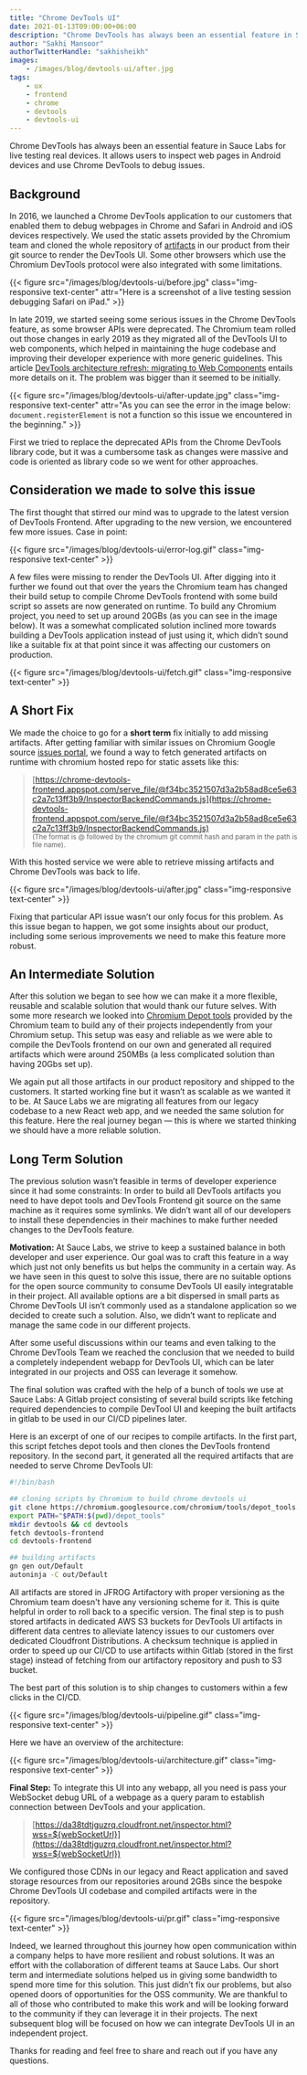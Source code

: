```yaml
---
title: "Chrome DevTools UI"
date: 2021-01-13T09:00:00+06:00
description: "Chrome DevTools has always been an essential feature in Sauce Labs for live testing real devices. This blog post reports about our recent revamp of the UI code."
author: "Sakhi Mansoor"
authorTwitterHandle: "sakhisheikh"
images:
    - /images/blog/devtools-ui/after.jpg
tags:
    - ux
    - frontend
    - chrome
    - devtools
    - devtools-ui
---
```


Chrome DevTools has always been an essential feature in Sauce Labs for live testing real devices. It allows users to inspect web pages in Android devices and use Chrome DevTools to debug issues.

## Background

In 2016, we launched a Chrome DevTools application to our customers that enabled them to debug webpages in Chrome and Safari in Android and iOS devices respectively. We used the static assets provided by the Chromium team and cloned the whole repository of [artifacts](https://github.com/ChromeDevTools/devtools-frontend/tree/master/front_end) in our product from their git source to render the DevTools UI. Some other browsers which use the Chromium DevTools protocol were also integrated with some limitations.

{{< figure src="/images/blog/devtools-ui/before.jpg" class="img-responsive text-center" attr="Here is a screenshot of a live testing session debugging Safari on iPad." >}}

In late 2019, we started seeing some serious issues in the Chrome DevTools feature, as some browser APIs were deprecated. The Chromium team rolled out those changes in early 2019 as they migrated all of the DevTools UI to web components, which helped in maintaining the huge codebase and improving their developer experience with more generic guidelines. This article [DevTools architecture refresh: migrating to Web Components](https://developers.google.com/web/updates/2020/12/migrating-to-web-components?hl=en) entails more details on it. The problem was bigger than it seemed to be initially.

{{< figure src="/images/blog/devtools-ui/after-update.jpg" class="img-responsive text-center" attr="As you can see the error in the image below: `document.registerElement` is not a function so this issue we encountered in the beginning." >}}

First we tried to replace the deprecated APIs from the Chrome DevTools library code, but it was a cumbersome task as changes were massive and code is oriented as library code so we went for other approaches.

## Consideration we made to solve this issue

The first thought that stirred our mind was to upgrade to the latest version of DevTools Frontend. After upgrading to the new version, we encountered few more issues. Case in point:

{{< figure src="/images/blog/devtools-ui/error-log.gif" class="img-responsive text-center" >}}

A few files were missing to render the DevTools UI. After digging into it further we found out that over the years the Chromium team has changed their build setup to compile Chrome DevTools frontend with some build script so assets are now generated on runtime. To build any Chromium project, you need to set up around 20GBs (as you can see in the image below). It was a somewhat complicated solution inclined more towards building a DevTools application instead of just using it, which didn’t sound like a suitable fix at that point since it was affecting our customers on production.

{{< figure src="/images/blog/devtools-ui/fetch.gif" class="img-responsive text-center" >}}

## A Short Fix

We made the choice to go for a __short term__ fix initially to add missing artifacts. After getting familiar with similar issues on Chromium Google source [issues portal](https://www.google.com/url?q=https://groups.google.com/g/google-chrome-developer-tools/c/RUYXxgATbeo/m/6wfd-mvmAgAJ&sa=D&ust=1610370981661000&usg=AOvVaw2798SP0pdDK4qSspF3NVBW), we found a way to fetch generated artifacts on runtime with chromium hosted repo for static assets like this:

> [https://chrome-devtools-frontend.appspot.com/serve_file/@f34bc3521507d3a2b58ad8ce5e63c2a7c13ff3b9/InspectorBackendCommands.js](https://chrome-devtools-frontend.appspot.com/serve_file/@f34bc3521507d3a2b58ad8ce5e63c2a7c13ff3b9/InspectorBackendCommands.js)
    <br /><sub>(The format is @ followed by the chromium git commit hash and param in the path is file name).</sub>

With this hosted service we were able to retrieve missing artifacts and Chrome DevTools was back to life.

{{< figure src="/images/blog/devtools-ui/after.jpg" class="img-responsive text-center" >}}

Fixing that particular API issue wasn’t our only focus for this problem. As this issue began to happen, we got some insights about our product, including some serious improvements we need to make this feature more robust.

## An Intermediate Solution

After this solution we began to see how we can make it a more flexible, reusable and scalable solution that would thank our future selves. With some more research we looked into [Chromium Depot tools](https://www.google.com/url?q=https://chromium.googlesource.com/chromium/tools/depot_tools.git&sa=D&ust=1610370981662000&usg=AOvVaw2rR2OiUg_osv7zKvixfvBa) provided by the Chromium team to build any of their projects independently from your Chromium setup. This setup was easy and reliable as we were able to compile the DevTools frontend on our own and generated all required artifacts which were around 250MBs (a less complicated solution than having 20Gbs set up).

We again put all those artifacts in our product repository and shipped to the customers. It started working fine but it wasn’t as scalable as we wanted it to be. At Sauce Labs we are migrating all features from our legacy codebase to a new React web app, and we needed the same solution for this feature. Here the real journey began — this is where we started thinking we should have a more reliable solution.

## Long Term Solution

The previous solution wasn’t feasible in terms of developer experience since it had some constraints:
In order to build all DevTools artifacts you need to have depot tools and DevTools Frontend git source on the same machine as it requires some symlinks. We didn’t want all of our developers to install these dependencies in their machines to make further needed changes to the DevTools feature.

__Motivation:__ At Sauce Labs, we strive to keep a sustained balance in both developer and user experience. Our goal was to craft this feature in a way which just not only benefits us but helps the community in a certain way. As we have seen in this quest to solve this issue, there are no suitable options for the open source community to consume DevTools UI easily integratable in their project. All available options are a bit dispersed in small parts as Chrome DevTools UI isn’t commonly used as a standalone application so we decided to create such a solution. Also, we didn’t want to replicate and manage the same code in our different projects.

After some useful discussions within our teams and even talking to the Chrome DevTools Team we reached the conclusion that we needed to build a completely independent webapp for DevTools UI, which can be later integrated in our projects and OSS can leverage it somehow.

The final solution was crafted with the help of a bunch of tools we use at Sauce Labs:
A Gitlab project consisting of several build scripts like fetching required dependencies to compile DevTool UI and keeping the built artifacts in gitlab to be used in our CI/CD pipelines later.

Here is an excerpt of one of our recipes to compile artifacts. In the first part, this script fetches depot tools and then clones the DevTools frontend repository. In the second part, it generated all the required artifacts that are needed to serve Chrome DevTools UI:

```bash
#!/bin/bash

## cloning scripts by Chromium to build chrome devtools ui
git clone https://chromium.googlesource.com/chromium/tools/depot_tools.git
export PATH="$PATH:$(pwd)/depot_tools"
mkdir devtools && cd devtools
fetch devtools-frontend
cd devtools-frontend

## building artifacts
gn gen out/Default
autoninja -C out/Default
```

All artifacts are stored in JFROG Artifactory with proper versioning as the Chromium team doesn't have any versioning scheme for it. This is quite helpful in order to roll back to a specific version. The final step is to push stored artifacts in dedicated AWS S3 buckets for DevTools UI artifacts in different data centres to alleviate latency issues to our customers over dedicated Cloudfront Distributions. A checksum technique is applied in order to speed up our CI/CD to use artifacts within Gitlab (stored in the first stage) instead of fetching from our artifactory repository and push to S3 bucket.

The best part of this solution is to ship changes to customers within a few clicks in the CI/CD.

{{< figure src="/images/blog/devtools-ui/pipeline.gif" class="img-responsive text-center" >}}

Here we have an overview of the architecture:

{{< figure src="/images/blog/devtools-ui/architecture.gif" class="img-responsive text-center" >}}

__Final Step:__ To integrate this UI into any webapp, all  you need is pass your WebSocket debug URL of a webpage as a query param to establish connection between DevTools and your application.

> [https://da38tdtjguzrq.cloudfront.net/inspector.html?wss=${webSocketUrl}](https://da38tdtjguzrq.cloudfront.net/inspector.html?wss=${webSocketUrl})

We configured those CDNs in our legacy and React application and saved storage resources from our repositories around 2GBs since the bespoke Chrome DevTools UI codebase and compiled artifacts were in the repository.

{{< figure src="/images/blog/devtools-ui/pr.gif" class="img-responsive text-center" >}}

Indeed, we learned throughout this journey how open communication within a company helps to have more resilient and robust solutions. It was an effort with the collaboration of different teams at Sauce Labs. Our short term and intermediate solutions helped us in giving some bandwidth to spend more time for this solution. This just didn’t fix our problems, but also opened doors of opportunities for the OSS community. We are thankful to all of those who contributed to make this work and will be looking forward to the community if they can leverage it in their projects. The next subsequent blog will be focused on how we can integrate DevTools UI in an independent project.

Thanks for reading and feel free to share and reach out if you have any questions.
